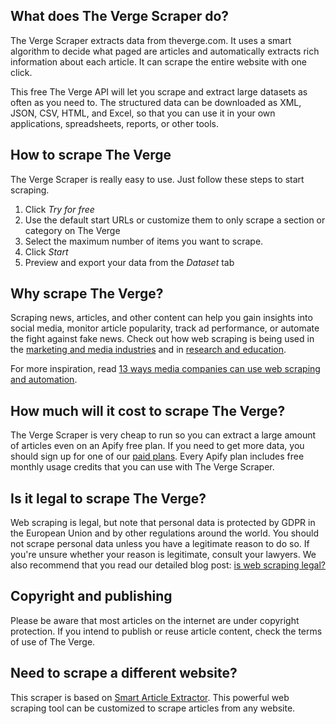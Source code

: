 ## What does The Verge Scraper do?
The Verge Scraper extracts data from theverge.com. It uses a smart algorithm to decide what paged are articles and automatically extracts rich information about each article. It can scrape the entire website with one click.

This free The Verge API will let you scrape and extract large datasets as often as you need to. The structured data can be downloaded as XML, JSON, CSV, HTML, and Excel, so that you can use it in your own applications, spreadsheets, reports, or other tools.

## How to scrape The Verge
The Verge Scraper is really easy to use. Just follow these steps to start scraping.

1. Click *Try for free*
2. Use the default start URLs or customize them to only scrape a section or category on The Verge
3. Select the maximum number of items you want to scrape.
4. Click *Start*
5. Preview and export your data from the *Dataset* tab

## Why scrape The Verge?
Scraping news, articles, and other content can help you gain insights into social media, monitor article popularity, track ad performance, or automate the fight against fake news. Check out how web scraping is being used in the [marketing and media industries](https://apify.com/industries/marketing-and-media) and in [research and education](https://apify.com/industries/research-and-education). 

For more inspiration, read [13 ways media companies can use web scraping and automation](https://blog.apify.com/how-can-the-media-use-web-scraping-and-automation/).

## How much will it cost to scrape The Verge?
The Verge Scraper is very cheap to run so you can extract a large amount of articles even on an Apify free plan. If you need to get more data, you should sign up for one of our [paid plans](https://apify.com/pricing). Every Apify plan includes free monthly usage credits that you can use with The Verge Scraper.

## Is it legal to scrape The Verge?
Web scraping is legal, but note that personal data is protected by GDPR in the European Union and by other regulations around the world. You should not scrape personal data unless you have a legitimate reason to do so. If you're unsure whether your reason is legitimate, consult your lawyers. We also recommend that you read our detailed blog post: [is web scraping legal?](https://blog.apify.com/is-web-scraping-legal/)

## Copyright and publishing
Please be aware that most articles on the internet are under copyright protection. If you intend to publish or reuse article content, check the terms of use of The Verge.

## Need to scrape a different website?
This scraper is based on [Smart Article Extractor](https://apify.com/lukaskrivka/article-extractor-smart). This powerful web scraping tool can be customized to scrape articles from any website.